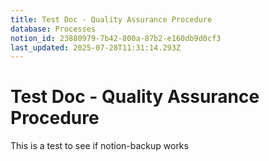 ```yaml
---
title: Test Doc - Quality Assurance Procedure
database: Processes
notion_id: 23880979-7b42-800a-87b2-e160db9d0cf3
last_updated: 2025-07-28T11:31:14.293Z
---
```


# Test Doc - Quality Assurance Procedure


This is a test to see if notion-backup works

